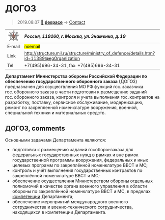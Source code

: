 # ДОГОЗ
> 2019.08.07 **[🚀](../index/index.md) [despace](index.md)** → [Contact](contact.md)

|[![](f/contact/d/dogoz_logo1_thumb.jpg)](f/contact/d/dogoz_logo1.png)|*Россия, 119160, г. Москва, ул. Знаменка, д. 19*|
|:--|:--|
|E‑mail| <mark>noemail</mark> |
|Link| <http://structure.mil.ru/structure/ministry_of_defence/details.htm?id=11389@egOrganization> |
|Tel| +7(495)696-34-31, fax: +7(495)696-34-31 |

**Департамент Министерства обороны Российской Федерации по обеспечению государственного оборонного заказа** (ДОГОЗ) предназначен для осуществления МО РФ функций гос. заказчика гос. оборонного заказа в части подготовки к размещению заданий гос. оборонного заказа, контроля и учета выполнения гос. контрактов на разработку, поставку, сервисное обслуживание, модернизацию, ремонт по закрепленной номенклатуре вооружения, военной, специальной техники и материальных средств.


<p style="page-break-after:always"> </p>

## ДОГОЗ, comments

Основными задачами Департамента являются:

   - подготовка к размещению заданий гособоронзаказа для федеральных государственных нужд в рамках и вне рамок государственной программы вооружения, федеральных и иных целевых программ по закреплённой номенклатуре ВВСТ и МС;
   - контроль и учёт выполнения государственных контрактов по закреплённой номенклатуре ВВСТ и МС;
   - обеспечение осуществления Министерством обороны отдельных полномочий в качестве органа военного управления в области обороны по закреплённой номенклатуре ВВСТ и МС, в пределах [компетенции](competence.md) Департамента;
   - обеспечение мероприятий международного военного сотрудничества и военно‑технического сотрудничества, находящихся в компетенции Департамента.
